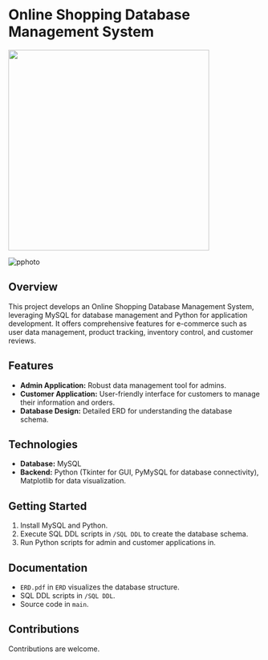 # Online Shopping Database Management System
<img src="https://github.com/omerskoc/Online-Shopping-Database-Management-System/assets/48410284/030eb5a9-9464-41f3-bb31-fa3b254f291d" width="400">

![pphoto](https://github.com/omerskoc/Online-Shopping-Database-Management-System/assets/48410284/030eb5a9-9464-41f3-bb31-fa3b254f291d)

## Overview
This project develops an Online Shopping Database Management System, leveraging MySQL for database management and Python for application development. It offers comprehensive features for e-commerce such as user data management, product tracking, inventory control, and customer reviews.

## Features
- **Admin Application:** Robust data management tool for admins.
- **Customer Application:** User-friendly interface for customers to manage their information and orders.
- **Database Design:** Detailed ERD for understanding the database schema.

## Technologies
- **Database:** MySQL
- **Backend:** Python (Tkinter for GUI, PyMySQL for database connectivity), Matplotlib for data visualization.

## Getting Started
1. Install MySQL and Python.
2. Execute SQL DDL scripts in `/SQL DDL` to create the database schema.
3. Run Python scripts for admin and customer applications in.

## Documentation
- `ERD.pdf` in `ERD` visualizes the database structure.
- SQL DDL scripts in `/SQL DDL`.
- Source code in `main`.

## Contributions
Contributions are welcome.
